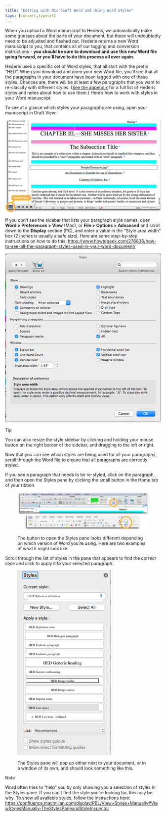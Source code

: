 ```yaml
---
title: "Editing with Microsoft Word and Using Word Styles"
tags: [convert,typeset]
---
```

 
<html><body><section data-type="chapter" class="hsecchapter" data-hederis-type="hsecchapter" id="fine-tune-styles" data-pi-attrs="id: fine-tune-styles; data-tags: convert,typeset;" role="doc-chapter" data-tags="convert,typeset" data-author-name=" " data-book-title=" " title="Editing with Microsoft Word and Using Word Styles"><p class="hblkp" data-hederis-type="hblkp" id="pY1lTYWKr">When you upload a Word manuscript to Hederis, we automatically make some guesses about the parts of your document, but these will undoubtedly need to be adjusted and fleshed out. Hederis returns a new Word manuscript to you, that contains all of our tagging and conversion instructions - <strong data-hederis-type="hspanstrong" id="pf9WsGPHO">you should be sure to download and use this new Word file going forward, or you&#8217;ll have to do this process all over again.</strong></p><p class="hblkp" data-hederis-type="hblkp" id="pLbPyIf8E">Hederis uses a specific set of Word styles, that all start with the prefix &#8220;HED&#8221;. When you download and open your new Word file, you&#8217;ll see that all the paragraphs in your document have been tagged with one of these styles. Chances are, there will be at least a few paragraphs that you want to re-classify with different styles. (<a href="{% link _docs/list-of-word-styles.md %}" class="hspana" data-hederis-type="hspana" id="pbjZHUhB7">See the appendix</a> for a full list of Hederis styles and notes about how to use them.) Here&#8217;s how to work with styles in your Word manuscript:</p><p class="hblkp" data-hederis-type="hblkp" id="pAky8Qttq">To see at a glance which styles your paragraphs are using, open your manuscript in Draft View:</p><img data-hederis-type="hblkimg" class="hblkimg" id="pZwRI5T0n" src="/images/stylesidebar1_callouts_01.png" data-img-src="/images/stylesidebar1_callouts_01.png"/><p class="hblkp" data-hederis-type="hblkp" id="pabvSguZK">If you don&#8217;t see the sidebar that lists your paragraph style names, open <strong class="hspanstrong" data-hederis-type="hspanstrong" id="pX7youXxu">Word &gt; Preferences &gt; View</strong> (Mac), or <strong class="hspanstrong" data-hederis-type="hspanstrong" id="ptek31Ghq">File &gt; Options &gt; Advanced</strong> and scroll down to the <strong class="hspanstrong" data-hederis-type="hspanstrong" id="pjav05bsm">Display</strong> section (PC), and enter a value in the &#8220;Style area width&#8221; box (2 inches is usually a safe size). Here are some step-by-step instructions on how to do this: <a href="https://www.howtogeek.com/276836/how-to-see-all-the-paragraph-styles-used-in-your-word-document/" class="hspana" data-hederis-type="hspana" id="pmRf0tky9">https://www.howtogeek.com/276836/how-to-see-all-the-paragraph-styles-used-in-your-word-document/</a></p><img data-hederis-type="hblkimg" class="hblkimg" id="pB9NSnRdm" src="/images/stylesidebar4.png" data-img-src="/images/stylesidebar4.png"/><div class="hwprbox box" data-hederis-type="hwprbox" id="pKevzSFfs" data-type="sidebar"><p class="hblktype" data-hederis-type="hblktype" id="puIyUGzUd">Tip</p><p class="hblkp" data-hederis-type="hblkp" id="pYulheMOO">You can also resize the style sidebar by clicking and holding your mouse button on the right border of the sidebar, and dragging to the left or right.</p></div><p class="hblkp" data-hederis-type="hblkp" id="pIAbzdHWt">Now that you can see which styles are being used for all your paragraphs, scroll through the Word file to ensure that all paragraphs are correctly styled.</p><p class="hblkp" data-hederis-type="hblkp" id="pkFTQJcW7">If you see a paragraph that needs to be re-styled, click on the paragraph, and then open the Styles pane by clicking the small button in the Home tab of your ribbon.</p><figure class="hwprfig" data-hederis-type="hwprfig" id="pIW0DZaKT"><img data-hederis-type="hblkimg" class="hblkimg" id="pKHoqOwzQ" src="/images/stylespane1_01.png" data-img-src="/images/stylespane1_01.png"/><p class="hblkcaption" data-hederis-type="hblkcaption" id="prEbhKos7">The button to open the Styles pane looks different depending on which version of Word you&#8217;re using. Here are two examples of what it might look like.</p></figure><p class="hblkp" data-hederis-type="hblkp" id="p54yoz16Z">Scroll through the list of styles in the pane that appears to find the correct style and click to apply it to your selected paragraph.</p><figure class="hwprfig" data-hederis-type="hwprfig" id="ppjFcSc4M"><img data-hederis-type="hblkimg" class="hblkimg" id="pYYWjzlV4" src="/images/stylespane2.png" data-img-src="/images/stylespane2.png"/><p class="hblkcaption" data-hederis-type="hblkcaption" id="pQfoWvowL">The Styles pane will pop up either next to your document, or in a window of its own, and should look something like this.</p></figure><div class="hwprbox box" data-hederis-type="hwprbox" id="pghsFwYwi" data-type="sidebar"><p class="hblktype" data-hederis-type="hblktype" id="pPwdPSZ7f">Note</p><p class="hblkp" data-hederis-type="hblkp" id="pTTt0MOJM">Word often tries to &#8220;help&#8221; you by only showing you a selection of styles in the Styles pane. If you can&#8217;t find the style you&#8217;re looking for, this may be why. To show all available styles, follow the instructions here: <a href="https://confluence.macmillan.com/display/PBL/View+Styles+Manually#ViewStylesManually-TheStylesPaneandStyleInspector" class="hspana" data-hederis-type="hspana" id="pwUZWOX55">https://confluence.macmillan.com/display/PBL/View+Styles+Manually#ViewStylesManually-TheStylesPaneandStyleInspector</a></p></div></section></body></html>
